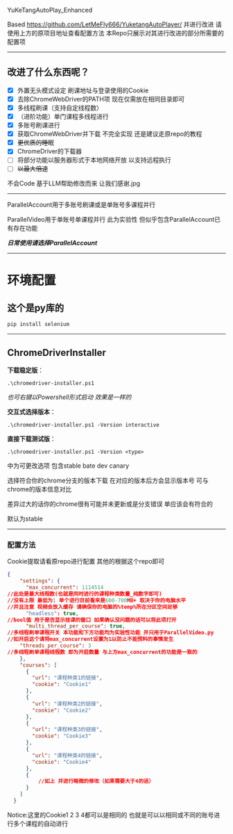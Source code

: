 YuKeTangAutoPlay_Enhanced

Based https://github.com/LetMeFly666/YuketangAutoPlayer/ 并进行改进
请使用上方的原项目地址查看配置方法 本Repo只展示对其进行改进的部分所需要的配置项

---

##  改进了什么东西呢？

- [x] 外置无头模式设定 刷课地址与登录使用的Cookie
- [x] 去除ChromeWebDriver的PATH项 现在仅需放在相同目录即可
- [x] 多线程刷课（支持自定线程数）
- [x] （进阶功能）单门课程多线程进行
- [x] 多账号刷课进行
- [x] 获取ChromeWebDriver并下载
  不完全实现 还是建议走原repo的教程
- [x] ~~更优质的睡眠~~
- [x] ChromeDriver的下载器
- [ ] 将部分功能以服务器形式于本地网络开放 以支持远程执行
- [ ] ~~以最大倍速~~

不会Code 基于LLM帮助修改而来 让我们感谢.jpg

---

ParallelAccount用于多账号刷课或是单账号多课程并行

ParallelVideo用于单账号单课程并行 此为实验性 但似乎包含ParallelAccount已有存在功能

***日常使用请选择ParallelAccount***

---

# 环境配置

## 这个是py库的

```python
pip install selenium
```

---

## ChromeDriverInstaller

**下载稳定版**：

```
.\chromedriver-installer.ps1
```

*也可右键以Powershell形式启动 效果是一样的*

**交互式选择版本**：

```
.\chromedriver-installer.ps1 -Version interactive
```

**直接下载测试版**：

```
.\chromedriver-installer.ps1 -Version <type>
```

<Type>中为可更改选项 包含stable bate dev canary

选择符合你的chrome分支的版本下载 在对应的版本后方会显示版本号 可与chrome的版本信息对比

差异过大的话你的chrome很有可能并未更新或是分支错误 单应该会有符合的

默认为stable


---

### 配置方法

Cookie提取请看原repo进行配置 其他的根据这个repo即可

```json
{
    "settings": {
      "max_concurrent": 1114514
//此处是最大线程数(也就是同时进行的课程种类数量_纯数字即可)
//没有上限 最低为1 单个进行目前看来是600-700MB+ 取决于你的电脑水平
//并且注意 视频会放入缓存 请确保你的电脑的%temp%所在分区空间足够
      "headless": true,
//bool值 用于是否显示挂课的窗口 如果确认没问题的话可以将此项打开
      "multi_thread_per_course": true,
//多线程刷单课程开关 本功能和下方功能均为实验性功能 并只用于ParallelVideo.py
//如开启这个请将max_concurrent设置为1以防止不能预料的事情发生
    "threads_per_course": 3
//多线程刷单课程线程数 即为开启数量 与上方max_concurrent的功能是一致的
    },
    "courses": [
      {
        "url": "课程种类1的链接",
        "cookie": "Cookie1"
      },
      {
        "url": "课程种类2的链接",
        "cookie": "Cookie2"
      },
      {
        "url": "课程种类3的链接",
        "cookie": "Cookie3"
      },
      {
        "url": "课程种类4的链接",
        "cookie": "Cookie4"
      },
      {
          //如上 并进行略微的修改（如果需要大于4的话）
      }
    ]
  }
```

Notice:这里的Cookie1 2 3 4都可以是相同的 也就是可以以相同或不同的账号进行多个课程的自动进行

